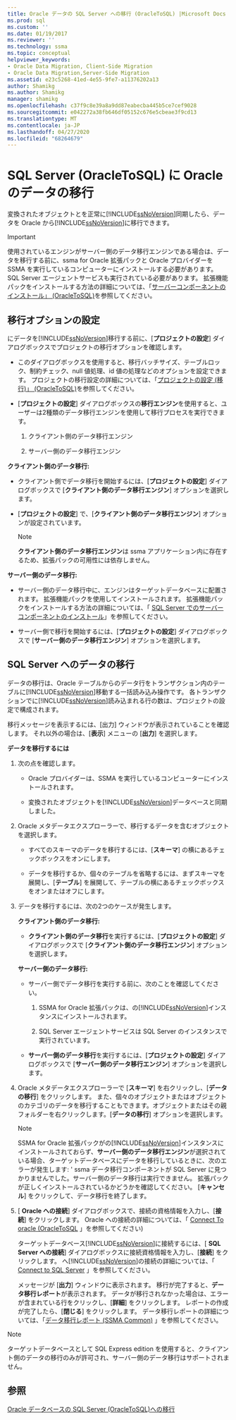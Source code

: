 ```yaml
---
title: Oracle データの SQL Server への移行 (OracleToSQL) |Microsoft Docs
ms.prod: sql
ms.custom: ''
ms.date: 01/19/2017
ms.reviewer: ''
ms.technology: ssma
ms.topic: conceptual
helpviewer_keywords:
- Oracle Data Migration, Client-Side Migration
- Oracle Data Migration,Server-Side Migration
ms.assetid: e23c5268-41ed-4e55-9fe7-a11376202a13
author: Shamikg
ms.author: Shamikg
manager: shamikg
ms.openlocfilehash: c37f9c8e39a8a9dd87eabecba445b5ce7cef9028
ms.sourcegitcommit: e042272a38fb646df05152c676e5cbeae3f9cd13
ms.translationtype: MT
ms.contentlocale: ja-JP
ms.lasthandoff: 04/27/2020
ms.locfileid: "68264679"
---
```

# <a name="migrating-oracle-data-into-sql-server-oracletosql"></a>SQL Server (OracleToSQL) に Oracle のデータの移行
変換されたオブジェクトとを正常に[!INCLUDE[ssNoVersion](../../includes/ssnoversion-md.md)]同期したら、データを Oracle から[!INCLUDE[ssNoVersion](../../includes/ssnoversion-md.md)]に移行できます。  
  
> [!IMPORTANT]  
> 使用されているエンジンがサーバー側のデータ移行エンジンである場合は、データを移行する前に、ssma for Oracle 拡張パックと Oracle プロバイダーを SSMA を実行しているコンピューターにインストールする必要があります。 SQL Server エージェントサービスも実行されている必要があります。 拡張機能パックをインストールする方法の詳細については、「[サーバーコンポーネントのインストール」 (OracleToSQL)](https://msdn.microsoft.com/33070e5f-4e39-4b70-ae81-b8af6e4983c5)を参照してください。  
  
## <a name="setting-migration-options"></a>移行オプションの設定  
にデータを[!INCLUDE[ssNoVersion](../../includes/ssnoversion-md.md)]移行する前に、[**プロジェクトの設定**] ダイアログボックスでプロジェクトの移行オプションを確認します。  
  
-   このダイアログボックスを使用すると、移行バッチサイズ、テーブルロック、制約チェック、null 値処理、id 値の処理などのオプションを設定できます。 プロジェクトの移行設定の詳細については、「[プロジェクトの設定 (移行)」 (OracleToSQL)](https://msdn.microsoft.com/fcd6b988-633b-4b2b-9f36-6368b5e86b60)を参照してください。  
  
-   [**プロジェクトの設定**] ダイアログボックスの**移行エンジン**を使用すると、ユーザーは2種類のデータ移行エンジンを使用して移行プロセスを実行できます。  
  
    1.  クライアント側のデータ移行エンジン  
  
    2.  サーバー側のデータ移行エンジン  
  
**クライアント側のデータ移行:**  
  
-   クライアント側でデータ移行を開始するには、[**プロジェクトの設定**] ダイアログボックスで [**クライアント側のデータ移行エンジン**] オプションを選択します。  
  
-   [**プロジェクトの設定**] で、[**クライアント側のデータ移行エンジン**] オプションが設定されています。  
  
    > [!NOTE]  
    > **クライアント側のデータ移行エンジン**は ssma アプリケーション内に存在するため、拡張パックの可用性には依存しません。  
  
**サーバー側のデータ移行:**  
  
-   サーバー側のデータ移行中に、エンジンはターゲットデータベースに配置されます。 拡張機能パックを使用してインストールされます。 拡張機能パックをインストールする方法の詳細については、「 [SQL Server でのサーバーコンポーネントのインストール](installing-ssma-components-on-sql-server-oracletosql.md)」を参照してください。  
  
-   サーバー側で移行を開始するには、[**プロジェクトの設定**] ダイアログボックスで [**サーバー側のデータ移行エンジン**] オプションを選択します。  
  
## <a name="migrating-data-to-sql-server"></a>SQL Server へのデータの移行  
データの移行は、Oracle テーブルからのデータ行をトランザクション内のテーブルに[!INCLUDE[ssNoVersion](../../includes/ssnoversion-md.md)]移動する一括読み込み操作です。 各トランザクションでに[!INCLUDE[ssNoVersion](../../includes/ssnoversion-md.md)]読み込まれる行の数は、プロジェクトの設定で構成されます。  
  
移行メッセージを表示するには、[出力] ウィンドウが表示されていることを確認します。 それ以外の場合は、[**表示**] メニューの [**出力**] を選択します。  
  
**データを移行するには**  
  
1.  次の点を確認します。  
  
    -   Oracle プロバイダーは、SSMA を実行しているコンピューターにインストールされます。  
  
    -   変換されたオブジェクトを[!INCLUDE[ssNoVersion](../../includes/ssnoversion-md.md)]データベースと同期しました。  
  
2.  Oracle メタデータエクスプローラーで、移行するデータを含むオブジェクトを選択します。  
  
    -   すべてのスキーマのデータを移行するには、[**スキーマ**] の横にあるチェックボックスをオンにします。  
  
    -   データを移行するか、個々のテーブルを省略するには、まずスキーマを展開し、[**テーブル**] を展開して、テーブルの横にあるチェックボックスをオンまたはオフにします。  
  
3.  データを移行するには、次の2つのケースが発生します。  
  
    **クライアント側のデータ移行:**  
  
    -   **クライアント側のデータ移行**を実行するには、[**プロジェクトの設定**] ダイアログボックスで [**クライアント側のデータ移行エンジン**] オプションを選択します。  
  
    **サーバー側のデータ移行:**  
  
    -   サーバー側でデータ移行を実行する前に、次のことを確認してください。  
  
        1.  SSMA for Oracle 拡張パックは、の[!INCLUDE[ssNoVersion](../../includes/ssnoversion-md.md)]インスタンスにインストールされます。  
  
        2.  SQL Server エージェントサービスは SQL Server のインスタンスで実行されています。  
  
    -   **サーバー側のデータ移行**を実行するには、[**プロジェクトの設定**] ダイアログボックスで [**サーバー側のデータ移行エンジン**] オプションを選択します。  
  
4.  Oracle メタデータエクスプローラーで [**スキーマ**] を右クリックし、[**データの移行**] をクリックします。 また、個々のオブジェクトまたはオブジェクトのカテゴリのデータを移行することもできます。オブジェクトまたはその親フォルダーを右クリックします。[**データの移行**] オプションを選択します。  
  
    > [!NOTE]  
    > SSMA for Oracle 拡張パックがの[!INCLUDE[ssNoVersion](../../includes/ssnoversion-md.md)]インスタンスにインストールされておらず、**サーバー側のデータ移行エンジン**が選択されている場合、ターゲットデータベースにデータを移行しているときに、次のエラーが発生します: ' ssma データ移行コンポーネントが SQL Server に見つかりませんでした。サーバー側のデータ移行は実行できません。 拡張パックが正しくインストールされているかどうかを確認してください。 [**キャンセル**] をクリックして、データ移行を終了します。  
  
5.  [ **Oracle への接続**] ダイアログボックスで、接続の資格情報を入力し、[**接続**] をクリックします。 Oracle への接続の詳細については、「 [Connect To oracle &#40;OracleToSQL](../../ssma/oracle/connect-to-oracle-oracletosql.md) 」を参照してください&#41;  
  
    ターゲットデータベース[!INCLUDE[ssNoVersion](../../includes/ssnoversion-md.md)]に接続するには、[ **SQL Server への接続**] ダイアログボックスに接続資格情報を入力し、[**接続**] をクリックします。 へ[!INCLUDE[ssNoVersion](../../includes/ssnoversion-md.md)]の接続の詳細については、「 [Connect to SQL Server](https://msdn.microsoft.com/bb8c4bde-cfc2-4636-92ae-5dd24abe9536) 」を参照してください。  
  
    メッセージが [**出力**] ウィンドウに表示されます。 移行が完了すると、**データ移行レポート**が表示されます。 データが移行されなかった場合は、エラーが含まれている行をクリックし、[**詳細**] をクリックします。 レポートの作成が完了したら、[**閉じる**] をクリックします。 データ移行レポートの詳細については、「[データ移行レポート (SSMA Common)](https://msdn.microsoft.com/bbfb9d88-5a98-4980-8d19-c5d78bd0d241) 」を参照してください。  
  
> [!NOTE]  
> ターゲットデータベースとして SQL Express edition を使用すると、クライアント側のデータの移行のみが許可され、サーバー側のデータ移行はサポートされません。  
  
## <a name="see-also"></a>参照  
[Oracle データベースの SQL Server &#40;OracleToSQL&#41;への移行](../../ssma/oracle/migrating-oracle-databases-to-sql-server-oracletosql.md)  
  
